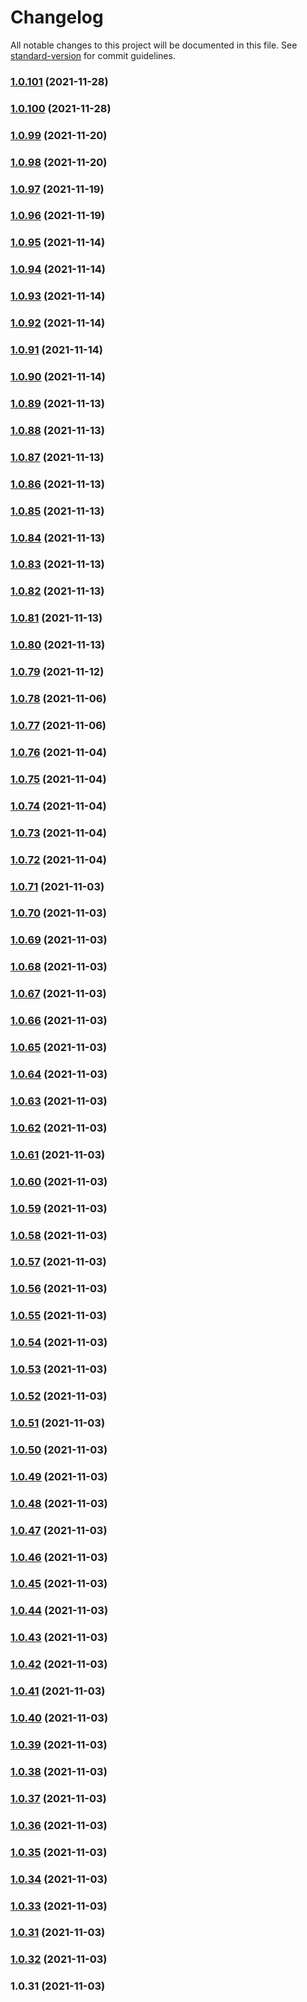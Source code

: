 # Changelog

All notable changes to this project will be documented in this file. See [standard-version](https://github.com/conventional-changelog/standard-version) for commit guidelines.

### [1.0.101](https://github.com/ProfessorManhattan/eslint-config/compare/v1.0.100...v1.0.101) (2021-11-28)

### [1.0.100](https://github.com/ProfessorManhattan/eslint-config/compare/v1.0.99...v1.0.100) (2021-11-28)

### [1.0.99](https://github.com/ProfessorManhattan/eslint-config/compare/v1.0.98...v1.0.99) (2021-11-20)

### [1.0.98](https://github.com/ProfessorManhattan/eslint-config/compare/v1.0.97...v1.0.98) (2021-11-20)

### [1.0.97](https://github.com/ProfessorManhattan/eslint-config/compare/v1.0.96...v1.0.97) (2021-11-19)

### [1.0.96](https://github.com/ProfessorManhattan/eslint-config/compare/v1.0.95...v1.0.96) (2021-11-19)

### [1.0.95](https://github.com/ProfessorManhattan/eslint-config/compare/v1.0.94...v1.0.95) (2021-11-14)

### [1.0.94](https://github.com/ProfessorManhattan/eslint-config/compare/v1.0.93...v1.0.94) (2021-11-14)

### [1.0.93](https://github.com/ProfessorManhattan/eslint-config/compare/v1.0.92...v1.0.93) (2021-11-14)

### [1.0.92](https://github.com/ProfessorManhattan/eslint-config/compare/v1.0.91...v1.0.92) (2021-11-14)

### [1.0.91](https://github.com/ProfessorManhattan/eslint-config/compare/v1.0.90...v1.0.91) (2021-11-14)

### [1.0.90](https://github.com/ProfessorManhattan/eslint-config/compare/v1.0.89...v1.0.90) (2021-11-14)

### [1.0.89](https://github.com/ProfessorManhattan/eslint-config/compare/v1.0.88...v1.0.89) (2021-11-13)

### [1.0.88](https://github.com/ProfessorManhattan/eslint-config/compare/v1.0.87...v1.0.88) (2021-11-13)

### [1.0.87](https://github.com/ProfessorManhattan/eslint-config/compare/v1.0.86...v1.0.87) (2021-11-13)

### [1.0.86](https://github.com/ProfessorManhattan/eslint-config/compare/v1.0.85...v1.0.86) (2021-11-13)

### [1.0.85](https://github.com/ProfessorManhattan/eslint-config/compare/v1.0.84...v1.0.85) (2021-11-13)

### [1.0.84](https://github.com/ProfessorManhattan/eslint-config/compare/v1.0.83...v1.0.84) (2021-11-13)

### [1.0.83](https://github.com/ProfessorManhattan/eslint-config/compare/v1.0.82...v1.0.83) (2021-11-13)

### [1.0.82](https://github.com/ProfessorManhattan/eslint-config/compare/v1.0.81...v1.0.82) (2021-11-13)

### [1.0.81](https://github.com/ProfessorManhattan/eslint-config/compare/v1.0.80...v1.0.81) (2021-11-13)

### [1.0.80](https://github.com/ProfessorManhattan/eslint-config/compare/v1.0.79...v1.0.80) (2021-11-13)

### [1.0.79](https://github.com/ProfessorManhattan/eslint-config/compare/v1.0.78...v1.0.79) (2021-11-12)

### [1.0.78](https://github.com/ProfessorManhattan/eslint-config/compare/v1.0.77...v1.0.78) (2021-11-06)

### [1.0.77](https://github.com/ProfessorManhattan/eslint-config/compare/v1.0.76...v1.0.77) (2021-11-06)

### [1.0.76](https://github.com/ProfessorManhattan/eslint-config/compare/v1.0.75...v1.0.76) (2021-11-04)

### [1.0.75](https://github.com/ProfessorManhattan/eslint-config/compare/v1.0.74...v1.0.75) (2021-11-04)

### [1.0.74](https://github.com/ProfessorManhattan/eslint-config/compare/v1.0.73...v1.0.74) (2021-11-04)

### [1.0.73](https://github.com/ProfessorManhattan/eslint-config/compare/v1.0.72...v1.0.73) (2021-11-04)

### [1.0.72](https://github.com/ProfessorManhattan/eslint-config/compare/v1.0.71...v1.0.72) (2021-11-04)

### [1.0.71](https://github.com/ProfessorManhattan/eslint-config/compare/v1.0.70...v1.0.71) (2021-11-03)

### [1.0.70](https://github.com/ProfessorManhattan/eslint-config/compare/v1.0.69...v1.0.70) (2021-11-03)

### [1.0.69](https://github.com/ProfessorManhattan/eslint-config/compare/v1.0.68...v1.0.69) (2021-11-03)

### [1.0.68](https://github.com/ProfessorManhattan/eslint-config/compare/v1.0.67...v1.0.68) (2021-11-03)

### [1.0.67](https://github.com/ProfessorManhattan/eslint-config/compare/v1.0.66...v1.0.67) (2021-11-03)

### [1.0.66](https://github.com/ProfessorManhattan/eslint-config/compare/v1.0.65...v1.0.66) (2021-11-03)

### [1.0.65](https://github.com/ProfessorManhattan/eslint-config/compare/v1.0.64...v1.0.65) (2021-11-03)

### [1.0.64](https://github.com/ProfessorManhattan/eslint-config/compare/v1.0.63...v1.0.64) (2021-11-03)

### [1.0.63](https://github.com/ProfessorManhattan/eslint-config/compare/v1.0.62...v1.0.63) (2021-11-03)

### [1.0.62](https://github.com/ProfessorManhattan/eslint-config/compare/v1.0.61...v1.0.62) (2021-11-03)

### [1.0.61](https://github.com/ProfessorManhattan/eslint-config/compare/v1.0.60...v1.0.61) (2021-11-03)

### [1.0.60](https://github.com/ProfessorManhattan/eslint-config/compare/v1.0.59...v1.0.60) (2021-11-03)

### [1.0.59](https://github.com/ProfessorManhattan/eslint-config/compare/v1.0.58...v1.0.59) (2021-11-03)

### [1.0.58](https://github.com/ProfessorManhattan/eslint-config/compare/v1.0.57...v1.0.58) (2021-11-03)

### [1.0.57](https://github.com/ProfessorManhattan/eslint-config/compare/v1.0.56...v1.0.57) (2021-11-03)

### [1.0.56](https://github.com/ProfessorManhattan/eslint-config/compare/v1.0.55...v1.0.56) (2021-11-03)

### [1.0.55](https://github.com/ProfessorManhattan/eslint-config/compare/v1.0.54...v1.0.55) (2021-11-03)

### [1.0.54](https://github.com/ProfessorManhattan/eslint-config/compare/v1.0.53...v1.0.54) (2021-11-03)

### [1.0.53](https://github.com/ProfessorManhattan/eslint-config/compare/v1.0.52...v1.0.53) (2021-11-03)

### [1.0.52](https://github.com/ProfessorManhattan/eslint-config/compare/v1.0.51...v1.0.52) (2021-11-03)

### [1.0.51](https://github.com/ProfessorManhattan/eslint-config/compare/v1.0.50...v1.0.51) (2021-11-03)

### [1.0.50](https://github.com/ProfessorManhattan/eslint-config/compare/v1.0.49...v1.0.50) (2021-11-03)

### [1.0.49](https://github.com/ProfessorManhattan/eslint-config/compare/v1.0.48...v1.0.49) (2021-11-03)

### [1.0.48](https://github.com/ProfessorManhattan/eslint-config/compare/v1.0.47...v1.0.48) (2021-11-03)

### [1.0.47](https://github.com/ProfessorManhattan/eslint-config/compare/v1.0.46...v1.0.47) (2021-11-03)

### [1.0.46](https://github.com/ProfessorManhattan/eslint-config/compare/v1.0.45...v1.0.46) (2021-11-03)

### [1.0.45](https://github.com/ProfessorManhattan/eslint-config/compare/v1.0.44...v1.0.45) (2021-11-03)

### [1.0.44](https://github.com/ProfessorManhattan/eslint-config/compare/v1.0.43...v1.0.44) (2021-11-03)

### [1.0.43](https://github.com/ProfessorManhattan/eslint-config/compare/v1.0.42...v1.0.43) (2021-11-03)

### [1.0.42](https://github.com/ProfessorManhattan/eslint-config/compare/v1.0.41...v1.0.42) (2021-11-03)

### [1.0.41](https://github.com/ProfessorManhattan/eslint-config/compare/v1.0.40...v1.0.41) (2021-11-03)

### [1.0.40](https://github.com/ProfessorManhattan/eslint-config/compare/v1.0.39...v1.0.40) (2021-11-03)

### [1.0.39](https://github.com/ProfessorManhattan/eslint-config/compare/v1.0.38...v1.0.39) (2021-11-03)

### [1.0.38](https://github.com/ProfessorManhattan/eslint-config/compare/v1.0.37...v1.0.38) (2021-11-03)

### [1.0.37](https://github.com/ProfessorManhattan/eslint-config/compare/v1.0.36...v1.0.37) (2021-11-03)

### [1.0.36](https://github.com/ProfessorManhattan/eslint-config/compare/v1.0.35...v1.0.36) (2021-11-03)

### [1.0.35](https://github.com/ProfessorManhattan/eslint-config/compare/v1.0.34...v1.0.35) (2021-11-03)

### [1.0.34](https://github.com/ProfessorManhattan/eslint-config/compare/v1.0.33...v1.0.34) (2021-11-03)

### [1.0.33](https://github.com/ProfessorManhattan/eslint-config/compare/v1.0.32...v1.0.33) (2021-11-03)

### [1.0.31](https://github.com/ProfessorManhattan/eslint-config/compare/v1.0.32...v1.0.31) (2021-11-03)

### [1.0.32](https://github.com/ProfessorManhattan/eslint-config/compare/v1.0.31...v1.0.32) (2021-11-03)

### 1.0.31 (2021-11-03)
